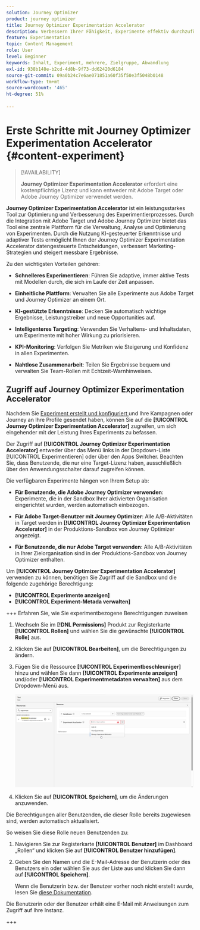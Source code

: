 ```yaml
---
solution: Journey Optimizer
product: journey optimizer
title: Journey Optimizer Experimentation Accelerator
description: Verbessern Ihrer Fähigkeit, Experimente effektiv durchzuführen und Erkenntnisse zu gewinnen
feature: Experimentation
topic: Content Management
role: User
level: Beginner
keywords: Inhalt, Experiment, mehrere, Zielgruppe, Abwandlung
exl-id: 938b148e-b2cd-4d8b-9f73-dd62420d6184
source-git-commit: 09a0b24c7e6ae071851a60f35f50e3f5048b0148
workflow-type: tm+mt
source-wordcount: '465'
ht-degree: 51%

---
```


# Erste Schritte mit Journey Optimizer Experimentation Accelerator {#content-experiment}

>[!AVAILABILITY]
>
>**Journey Optimizer Experimentation Accelerator** erfordert eine kostenpflichtige Lizenz und kann entweder mit Adobe Target oder Adobe Journey Optimizer verwendet werden.

**Journey Optimizer Experimentation Accelerator** ist ein leistungsstarkes Tool zur Optimierung und Verbesserung des Experimentierprozesses. Durch die Integration mit Adobe Target und Adobe Journey Optimizer bietet das Tool eine zentrale Plattform für die Verwaltung, Analyse und Optimierung von Experimenten. Durch die Nutzung KI-gesteuerter Erkenntnisse und adaptiver Tests ermöglicht Ihnen der Journey Optimizer Experimentation Accelerator datengesteuerte Entscheidungen, verbessert Marketing-Strategien und steigert messbare Ergebnisse.

Zu den wichtigsten Vorteilen gehören:

* **Schnelleres Experimentieren**: Führen Sie adaptive, immer aktive Tests mit Modellen durch, die sich im Laufe der Zeit anpassen.

* **Einheitliche Plattform**: Verwalten Sie alle Experimente aus Adobe Target und Journey Optimizer an einem Ort.

* **KI-gestützte Erkenntnisse**: Decken Sie automatisch wichtige Ergebnisse, Leistungstreiber und neue Opportunities auf.

* **Intelligenteres Targeting**: Verwenden Sie Verhaltens- und Inhaltsdaten, um Experimente mit hoher Wirkung zu priorisieren.

* **KPI-Monitoring**: Verfolgen Sie Metriken wie Steigerung und Konfidenz in allen Experimenten.

* **Nahtlose Zusammenarbeit**: Teilen Sie Ergebnisse bequem und verwalten Sie Team-Rollen mit Echtzeit-Warnhinweisen.

## Zugriff auf Journey Optimizer Experimentation Accelerator

Nachdem Sie [Experiment erstellt und konfiguriert ](content-experiment.md) und Ihre Kampagnen oder Journey an Ihre Profile gesendet haben, können Sie auf die **[!UICONTROL Journey Optimizer Experimentation Accelerator]** zugreifen, um sich eingehender mit der Leistung Ihres Experiments zu befassen.

Der Zugriff auf **[!UICONTROL Journey Optimizer Experimentation Accelerator]** entweder über das Menü links in der Dropdown-Liste [!UICONTROL Experimentieren] oder über den Apps Switcher. Beachten Sie, dass Benutzende, die nur eine Target-Lizenz haben, ausschließlich über den Anwendungsschalter darauf zugreifen können.

Die verfügbaren Experimente hängen von Ihrem Setup ab:

* **Für Benutzende, die Adobe Journey Optimizer verwenden**: Experimente, die in der Sandbox Ihrer aktivierten Organisation eingerichtet wurden, werden automatisch einbezogen.

* **Für Adobe Target-Benutzer mit Journey Optimizer**: Alle A/B-Aktivitäten in Target werden in **[!UICONTROL Journey Optimizer Experimentation Accelerator]** in der Produktions-Sandbox von Journey Optimizer angezeigt.

* **Für Benutzende, die nur Adobe Target verwenden**: Alle A/B-Aktivitäten in Ihrer Zielorganisation sind in der Produktions-Sandbox von Journey Optimizer enthalten.

Um **[!UICONTROL Journey Optimizer Experimentation Accelerator]** verwenden zu können, benötigen Sie Zugriff auf die Sandbox und die folgende zugehörige Berechtigung:

* **[!UICONTROL Experimente anzeigen]**
* **[!UICONTROL Experiment-Metada verwalten]**

+++ Erfahren Sie, wie Sie experimentbezogene Berechtigungen zuweisen

1. Wechseln Sie im **[!DNL Permissions]** Produkt zur Registerkarte **[!UICONTROL Rollen]** und wählen Sie die gewünschte **[!UICONTROL Rolle]** aus.

1. Klicken Sie auf **[!UICONTROL Bearbeiten]**, um die Berechtigungen zu ändern.

1. Fügen Sie die Ressource **[!UICONTROL Experimentbeschleuniger]** hinzu und wählen Sie dann **[!UICONTROL Experimente anzeigen]** und/oder **[!UICONTROL Experimentmetadaten verwalten]** aus dem Dropdown-Menü aus.

   ![](assets/permissions-experiment.png)

1. Klicken Sie auf **[!UICONTROL Speichern]**, um die Änderungen anzuwenden.

Die Berechtigungen aller Benutzenden, die dieser Rolle bereits zugewiesen sind, werden automatisch aktualisiert.

So weisen Sie diese Rolle neuen Benutzenden zu:

1. Navigieren Sie zur Registerkarte **[!UICONTROL Benutzer]** im Dashboard „Rollen“ und klicken Sie auf **[!UICONTROL Benutzer hinzufügen]**.

1. Geben Sie den Namen und die E-Mail-Adresse der Benutzerin oder des Benutzers ein oder wählen Sie aus der Liste aus und klicken Sie dann auf **[!UICONTROL Speichern]**.

   Wenn die Benutzerin bzw. der Benutzer vorher noch nicht erstellt wurde, lesen Sie [diese Dokumentation](https://experienceleague.adobe.com/de/docs/experience-platform/access-control/abac/permissions-ui/users).

Die Benutzerin oder der Benutzer erhält eine E-Mail mit Anweisungen zum Zugriff auf Ihre Instanz.

+++

<!--table style="table-layout:fixed"><tr style="border: 0;">
<td><img alt="Overview" href="experiment-accelerator-overview.md" src="assets/do-not-localize/experiments-2.jpeg">
<div align="center"><p><strong><a href="experiment-accelerator-overview.md">Overview</a></strong></p></div></td>
<td><img alt="Experiments" href="experiment-accelerator-monitor.md" src="assets/do-not-localize/experiment-overview.jpeg">
<div align="center"><p><strong><a href="experiment-accelerator-monitor.md">Experiments</a></strong></p></div></td>
<td><img alt="Metrics" href="experiment-accelerator-metrics.md" src="assets/do-not-localize/experiment-metrics.png">
<div align="center"><p><strong><a href="experiment-accelerator-metrics.md">Metrics</a></strong></p></div></td>
</tr></table-->
